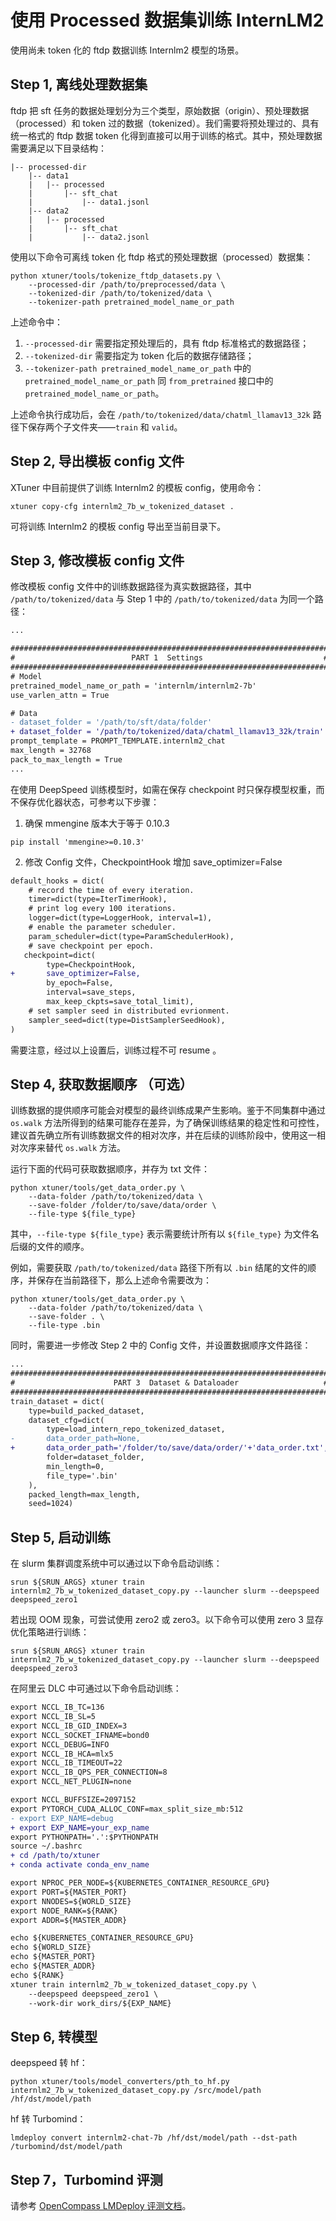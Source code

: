 # 使用 Processed 数据集训练 InternLM2

使用尚未 token 化的 ftdp 数据训练 Internlm2 模型的场景。

## Step 1, 离线处理数据集

ftdp 把 sft 任务的数据处理划分为三个类型，原始数据（origin）、预处理数据（processed）和 token 过的数据（tokenized）。我们需要将预处理过的、具有统一格式的 ftdp 数据 token 化得到直接可以用于训练的格式。其中，预处理数据需要满足以下目录结构：

```
|-- processed-dir
    |-- data1
    |   |-- processed
    |       |-- sft_chat
    |           |-- data1.jsonl
    |-- data2
    |   |-- processed
    |       |-- sft_chat
    |           |-- data2.jsonl
```

使用以下命令可离线 token 化 ftdp 格式的预处理数据（processed）数据集：

```
python xtuner/tools/tokenize_ftdp_datasets.py \
    --processed-dir /path/to/preprocessed/data \
    --tokenized-dir /path/to/tokenized/data \
    --tokenizer-path pretrained_model_name_or_path
```

上述命令中：

1. `--processed-dir` 需要指定预处理后的，具有 ftdp 标准格式的数据路径；
2. `--tokenized-dir` 需要指定为 token 化后的数据存储路径；
3. `--tokenizer-path pretrained_model_name_or_path` 中的 `pretrained_model_name_or_path` 同 `from_pretrained` 接口中的 `pretrained_model_name_or_path`。

上述命令执行成功后，会在 `/path/to/tokenized/data/chatml_llamav13_32k` 路径下保存两个子文件夹——`train` 和 `valid`。

## Step 2, 导出模板 config 文件

XTuner 中目前提供了训练 Internlm2 的模板 config，使用命令：

```
xtuner copy-cfg internlm2_7b_w_tokenized_dataset .
```

可将训练 Internlm2 的模板 config 导出至当前目录下。

## Step 3, 修改模板 config 文件

修改模板 config 文件中的训练数据路径为真实数据路径，其中 `/path/to/tokenized/data` 与 Step 1 中的 `/path/to/tokenized/data` 为同一个路径：

```diff
...

#######################################################################
#                          PART 1  Settings                           #
#######################################################################
# Model
pretrained_model_name_or_path = 'internlm/internlm2-7b'
use_varlen_attn = True

# Data
- dataset_folder = '/path/to/sft/data/folder'
+ dataset_folder = '/path/to/tokenized/data/chatml_llamav13_32k/train'
prompt_template = PROMPT_TEMPLATE.internlm2_chat
max_length = 32768
pack_to_max_length = True
...
```

在使用 DeepSpeed 训练模型时，如需在保存 checkpoint 时只保存模型权重，而不保存优化器状态，可参考以下步骤：

1. 确保 mmengine 版本大于等于 0.10.3

```
pip install 'mmengine>=0.10.3'
```

2. 修改 Config 文件，CheckpointHook 增加 save_optimizer=False

```diff
default_hooks = dict(
    # record the time of every iteration.
    timer=dict(type=IterTimerHook),
    # print log every 100 iterations.
    logger=dict(type=LoggerHook, interval=1),
    # enable the parameter scheduler.
    param_scheduler=dict(type=ParamSchedulerHook),
    # save checkpoint per epoch.
   checkpoint=dict(
        type=CheckpointHook,
+       save_optimizer=False,
        by_epoch=False,
        interval=save_steps,
        max_keep_ckpts=save_total_limit),
    # set sampler seed in distributed evrionment.
    sampler_seed=dict(type=DistSamplerSeedHook),
)
```

需要注意，经过以上设置后，训练过程不可 resume 。

## Step 4, 获取数据顺序 （可选）

训练数据的提供顺序可能会对模型的最终训练成果产生影响。鉴于不同集群中通过 `os.walk` 方法所得到的结果可能存在差异，为了确保训练结果的稳定性和可控性，建议首先确立所有训练数据文件的相对次序，并在后续的训练阶段中，使用这一相对次序来替代 `os.walk` 方法。

运行下面的代码可获取数据顺序，并存为 txt 文件：

```
python xtuner/tools/get_data_order.py \
    --data-folder /path/to/tokenized/data \
    --save-folder /folder/to/save/data/order \
    --file-type ${file_type}
```

其中，`--file-type ${file_type}` 表示需要统计所有以 `${file_type}` 为文件名后缀的文件的顺序。

例如，需要获取 `/path/to/tokenized/data` 路径下所有以 `.bin` 结尾的文件的顺序，并保存在当前路径下，那么上述命令需要改为：

```
python xtuner/tools/get_data_order.py \
    --data-folder /path/to/tokenized/data \
    --save-folder . \
    --file-type .bin
```

同时，需要进一步修改 Step 2 中的 Config 文件，并设置数据顺序文件路径：

```diff
...
#######################################################################
#                      PART 3  Dataset & Dataloader                   #
#######################################################################
train_dataset = dict(
    type=build_packed_dataset,
    dataset_cfg=dict(
        type=load_intern_repo_tokenized_dataset,
-       data_order_path=None,
+       data_order_path='/folder/to/save/data/order/'+'data_order.txt',
        folder=dataset_folder,
        min_length=0,
        file_type='.bin'
    ),
    packed_length=max_length,
    seed=1024)
```

## Step 5, 启动训练

在 slurm 集群调度系统中可以通过以下命令启动训练：

```
srun ${SRUN_ARGS} xtuner train internlm2_7b_w_tokenized_dataset_copy.py --launcher slurm --deepspeed deepspeed_zero1
```

若出现 OOM 现象，可尝试使用 zero2 或 zero3。以下命令可以使用 zero 3 显存优化策略进行训练：

```
srun ${SRUN_ARGS} xtuner train internlm2_7b_w_tokenized_dataset_copy.py --launcher slurm --deepspeed deepspeed_zero3
```

在阿里云 DLC 中可通过以下命令启动训练：

```diff
export NCCL_IB_TC=136
export NCCL_IB_SL=5
export NCCL_IB_GID_INDEX=3
export NCCL_SOCKET_IFNAME=bond0
export NCCL_DEBUG=INFO
export NCCL_IB_HCA=mlx5
export NCCL_IB_TIMEOUT=22
export NCCL_IB_QPS_PER_CONNECTION=8
export NCCL_NET_PLUGIN=none

export NCCL_BUFFSIZE=2097152
export PYTORCH_CUDA_ALLOC_CONF=max_split_size_mb:512
- export EXP_NAME=debug
+ export EXP_NAME=your_exp_name
export PYTHONPATH='.':$PYTHONPATH
source ~/.bashrc
+ cd /path/to/xtuner
+ conda activate conda_env_name

export NPROC_PER_NODE=${KUBERNETES_CONTAINER_RESOURCE_GPU}
export PORT=${MASTER_PORT}
export NNODES=${WORLD_SIZE}
export NODE_RANK=${RANK}
export ADDR=${MASTER_ADDR}

echo ${KUBERNETES_CONTAINER_RESOURCE_GPU}
echo ${WORLD_SIZE}
echo ${MASTER_PORT}
echo ${MASTER_ADDR}
echo ${RANK}
xtuner train internlm2_7b_w_tokenized_dataset_copy.py \
    --deepspeed deepspeed_zero1 \
    --work-dir work_dirs/${EXP_NAME}

```

## Step 6, 转模型

deepspeed 转 hf：

```
python xtuner/tools/model_converters/pth_to_hf.py internlm2_7b_w_tokenized_dataset_copy.py /src/model/path /hf/dst/model/path
```

hf 转 Turbomind：

```
lmdeploy convert internlm2-chat-7b /hf/dst/model/path --dst-path /turbomind/dst/model/path
```

## Step 7，Turbomind 评测

请参考 [OpenCompass LMDeploy 评测文档](https://github.com/open-compass/opencompass/blob/e415ddf96ad5df4640310b12d71cf01e21f8fb32/docs/zh_cn/advanced_guides/evaluation_turbomind.md)。
